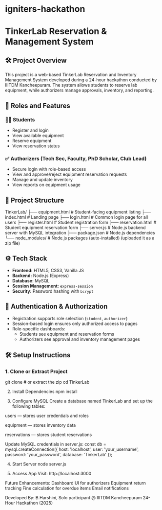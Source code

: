 # igniters-hackathon
# TinkerLab Reservation & Management System

## 🛠️ Project Overview

This project is a web-based TinkerLab Reservation and Inventory Management System developed during a 24-hour hackathon conducted by IIITDM Kancheepuram. The system allows students to reserve lab equipment, while authorizers manage approvals, inventory, and reporting.

## 👤 Roles and Features

### 👨‍🎓 Students
- Register and login
- View available equipment
- Reserve equipment
- View reservation status

### ✅ Authorizers (Tech Sec, Faculty, PhD Scholar, Club Lead)
- Secure login with role-based access
- View and approve/reject equipment reservation requests
- Manage and update inventory
- View reports on equipment usage

## 📁 Project Structure

TinkerLab/
├── equipment.html # Student-facing equipment listing
├── index.html # Landing page
├── login.html # Common login page for all users
├── register.html # Student registration form
├── reservation.html # Student equipment reservation form
├── server.js # Node.js backend server with MySQL integration
├── package.json # Node.js dependencies
└── node_modules/ # Node.js packages (auto-installed) (uploaded it as a zip file)


## ⚙️ Tech Stack

- **Frontend:** HTML5, CSS3, Vanilla JS
- **Backend:** Node.js (Express)
- **Database:** MySQL
- **Session Management:** `express-session`
- **Security:** Password hashing with `bcrypt`

## 🔐 Authentication & Authorization

- Registration supports role selection (`student`, `authorizer`)
- Session-based login ensures only authorized access to pages
- Role-specific dashboards:
  - Students see equipment and reservation forms
  - Authorizers see approval and inventory management pages

## 🛠️ Setup Instructions

### 1. Clone or Extract Project
git clone <repository-url>  # or extract the zip
cd TinkerLab

2. Install Dependencies
npm install

3. Configure MySQL
Create a database named TinkerLab and set up the following tables:

users — stores user credentials and roles

equipment — stores inventory data

reservations — stores student reservations

Update MySQL credentials in server.js:
const db = mysql.createConnection({
  host: 'localhost',
  user: 'your_username',
  password: 'your_password',
  database: 'TinkerLab'
});

4. Start Server
node server.js

5. Access App
Visit: http://localhost:3000

 Future Enhancements:
Dashboard UI for authorizers
Equipment return tracking
Fine calculation for overdue items
Email notifications

 Developed By:
B.Harshini, Solo participant @ IIITDM Kancheepuram 24-Hour Hackathon (2025)

